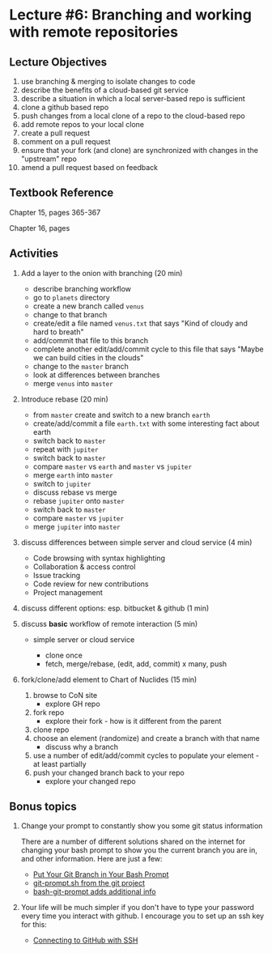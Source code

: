 # Lecture #6: Branching and working with remote repositories

## Lecture Objectives

1. use branching & merging to isolate changes to code
1. describe the benefits of a cloud-based git service
1. describe a situation in which a local server-based repo is sufficient
1. clone a github based repo
1. push changes from a local clone of a repo to the cloud-based repo
1. add remote repos to your local clone
1. create a pull request
1. comment on a pull request
1. ensure that your fork (and clone) are synchronized with changes in the
   "upstream" repo
1. amend a pull request based on feedback

## Textbook Reference

Chapter 15, pages 365-367

Chapter 16, pages 

## Activities

1. Add a layer to the onion with branching (20 min)

   * describe branching workflow
   * go to `planets` directory
   * create a new branch called `venus`
   * change to that branch
   * create/edit a file named `venus.txt` that says "Kind of cloudy and hard to breath"
   * add/commit that file to this branch
   * complete another edit/add/commit cycle to this file that says "Maybe we
   can build cities in the clouds"
   * change to the `master` branch
   * look at differences between branches
   * merge `venus` into `master`

1. Introduce rebase (20 min)

   * from `master` create and switch to a new branch `earth`
   * create/add/commit a file `earth.txt` with some interesting fact about earth
   * switch back to `master`
   * repeat with `jupiter`
   * switch back to `master`
   * compare `master` vs `earth` and `master` vs `jupiter`
   * merge `earth` into `master`
   * switch to `jupiter`
   * discuss rebase vs merge
   * rebase `jupiter` onto `master`
   * switch back to `master`
   * compare `master` vs `jupiter`
   * merge `jupiter` into `master`

1. discuss differences between simple server and cloud service (4 min)

   * Code browsing with syntax highlighting
   * Collaboration & access control
   * Issue tracking
   * Code review for new contributions
   * Project management

1. discuss different options: esp. bitbucket & github (1 min)

1. discuss **basic** workflow of remote interaction (5 min)

   * simple server or cloud service

     * clone once
     * fetch, merge/rebase, (edit, add, commit) x many, push 

1. fork/clone/add element to Chart of Nuclides  (15 min)
   1. browse to CoN site
      * explore GH repo
   1. fork repo
      * explore their fork - how is it different from the parent
   1. clone repo
   1. choose an element (randomize) and create a branch with that name
      * discuss why a branch
   1. use a number of edit/add/commit cycles to populate your element - at least partially
   1. push your changed branch back to your repo
      * explore your changed repo


## Bonus topics

1. Change your prompt to constantly show you some git status information

   There are a number of different solutions shared on the internet for
   changing your bash prompt to show you the current branch you are in, and
   other information.  Here are just a few:
 
   * [Put Your Git Branch in Your Bash Prompt](http://code-worrier.com/blog/git-branch-in-bash-prompt/)
   * [git-prompt.sh from the git project](https://github.com/git/git/blob/master/contrib/completion/git-prompt.sh)
   * [bash-git-prompt adds additional info](https://github.com/magicmonty/bash-git-prompt)

1. Your life will be much simpler if you don't have to type your password
   every time you interact with github.  I encourage you to set up an ssh key
   for this:

    * [Connecting to GitHub with SSH](https://help.github.com/articles/connecting-to-github-with-ssh/)
